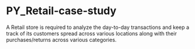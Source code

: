 # PY_Retail-case-study
A Retail store is required to analyze the day-to-day transactions and keep a track of its customers spread across various locations along with their purchases/returns across various categories.
